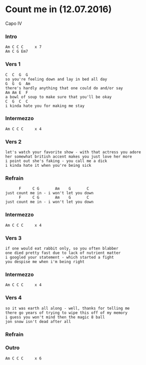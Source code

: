 Count me in (12.07.2016)
========================

Capo IV

### Intro

	Am C C C     x 7
	Am C G Em7

### Vers 1

	C  C  G  G
	so you're feeling down and lay in bed all day
	G  G  G  Am
	there's hardly anything that one could do and/or say
	Am Am E  F
	a bowl of soup to make sure that you'll be okay
	C  G  C  C
	i kinda hate you for making me stay

### Intermezzo

	Am C C C     x 4

### Vers 2

	let's watch your favorite show - with that actress you adore
	her somewhat british accent makes you just love her more
	i point out she's faking - you call me a dick
	i kinda hate it when you're being sick

### Refrain

	      F     C G       Am    G       C
	just count me in - i won't let you down
	      F     C G       Am    G       C
	just count me in - i won't let you down

### Intermezzo

	Am C C C     x 4

### Vers 3

	if one would eat rabbit only, so you often blabber
	one died pretty fast due to lack of nutrient matter
	i googled your statement - which started a fight
	you despise me when i'm being right

### Intermezzo

	Am C C C     x 4

### Vers 4

	so it was earth all along - well, thanks for telling me
	there go years of trying to wipe this off of my memory
	i guess you won't mind then the magic 8 ball
	jon snow isn't dead after all

### Refrain

### Outro

	Am C C C     x 6
